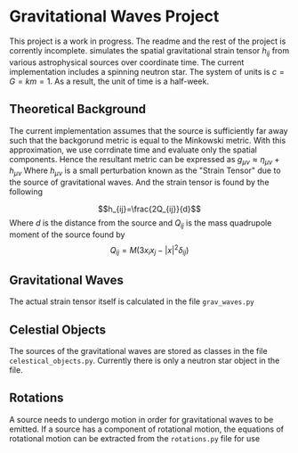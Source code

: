 # Gravitational Waves Project
This project is a work in progress. The readme and the rest of the project is corrently incomplete. simulates the spatial gravitational strain tensor $h_{ij}$ from various astrophysical sources over coordinate time. The current implementation includes a spinning neutron star. The system of units is $c=G=km=1$. As a result, the unit of time is a half-week.

## Theoretical Background
The current implementation assumes that the source is sufficiently far away such that the backgorund metric is equal to the Minkowski metric. With this approximation, we use corrdinate time and evaluate only the spatial components. Hence the resultant metric can be expressed as $g_{\mu\nu}\approx \eta_{\mu\nu}+h_{\mu\nu}$ Where $h_{\mu\nu}$ is a small perturbation known as the "Strain Tensor" due to the source of gravitational waves. 
And the strain tensor is found by the following

$$h_{ij}=\frac{2Q_{ij}}{d}$$
Where $d$ is the distance from the source and $Q_{ij}$ is the mass quadrupole moment of the source found by 
$$Q_{ij}=M(3x_ix_j-|x|^2\delta_{ij})$$


## Gravitational Waves
The actual strain tensor itself is calculated in the file `grav_waves.py`

## Celestial Objects
The sources of the gravitational waves are stored as classes in the file `celestical_objects.py`. Currently there is only a neutron star object in the file. 

## Rotations
A source needs to undergo motion in order for gravitational waves to be emitted. If a source has a component of rotational motion, the equations of rotational motion can be extracted from the `rotations.py` file for use
